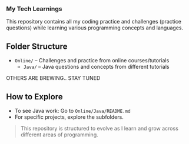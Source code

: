 ### My Tech Learnings ### 

This repository contains all my coding practice and challenges (practice questions) while learning various programming concepts and languages.

## Folder Structure

- `Online/` – Challenges and practice from online courses/tutorials
    - `Java/` – Java questions and concepts from different tutorials

OTHERS ARE BREWING.. STAY TUNED

## How to Explore

- To see Java work: Go to `Online/Java/README.md`
- For specific projects, explore the subfolders.

> This repository is structured to evolve as I learn and grow across different areas of programming.
